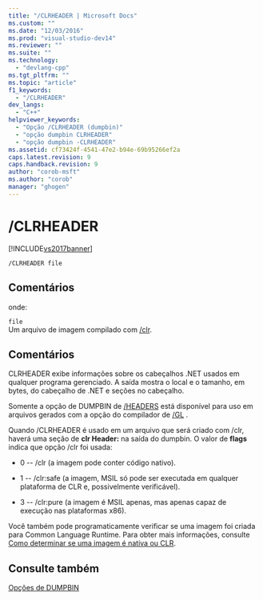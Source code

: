 ```yaml
---
title: "/CLRHEADER | Microsoft Docs"
ms.custom: ""
ms.date: "12/03/2016"
ms.prod: "visual-studio-dev14"
ms.reviewer: ""
ms.suite: ""
ms.technology: 
  - "devlang-cpp"
ms.tgt_pltfrm: ""
ms.topic: "article"
f1_keywords: 
  - "/CLRHEADER"
dev_langs: 
  - "C++"
helpviewer_keywords: 
  - "Opção /CLRHEADER (dumpbin)"
  - "opção dumpbin CLRHEADER"
  - "opção dumpbin -CLRHEADER"
ms.assetid: cf73424f-4541-47e2-b94e-69b95266ef2a
caps.latest.revision: 9
caps.handback.revision: 9
author: "corob-msft"
ms.author: "corob"
manager: "ghogen"
---
```

# /CLRHEADER
[!INCLUDE[vs2017banner](../../assembler/inline/includes/vs2017banner.md)]

```  
/CLRHEADER file  
```  
  
## Comentários  
 onde:  
  
 `file`  
 Um arquivo de imagem compilado com [\/clr](../../build/reference/clr-common-language-runtime-compilation.md).  
  
## Comentários  
 CLRHEADER exibe informações sobre os cabeçalhos .NET usados em qualquer programa gerenciado.  A saída mostra o local e o tamanho, em bytes, do cabeçalho de .NET e seções no cabeçalho.  
  
 Somente a opção de DUMPBIN de [\/HEADERS](../../build/reference/headers.md) está disponível para uso em arquivos gerados com a opção do compilador de [\/GL](../../build/reference/gl-whole-program-optimization.md) .  
  
 Quando \/CLRHEADER é usado em um arquivo que será criado com \/clr, haverá uma seção de **clr Header:** na saída do dumpbin.  O valor de **flags** indica que opção \/clr foi usada:  
  
-   0  \-\- \/clr \(a imagem pode conter código nativo\).  
  
-   1 \-\- \/clr:safe \(a imagem, MSIL só pode ser executada em qualquer plataforma de CLR e, possivelmente verificável\).  
  
-   3 \-\- \/clr:pure \(a imagem é MSIL apenas, mas apenas capaz de execução nas plataformas x86\).  
  
 Você também pode programaticamente verificar se uma imagem foi criada para Common Language Runtime.  Para obter mais informações, consulte [Como determinar se uma imagem é nativa ou CLR](../Topic/How%20to:%20Determine%20if%20an%20Image%20is%20Native%20or%20CLR.md).  
  
## Consulte também  
 [Opções de DUMPBIN](../../build/reference/dumpbin-options.md)